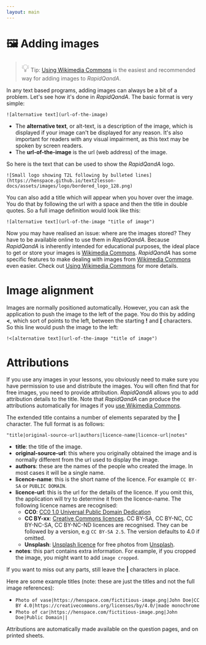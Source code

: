 ```yaml
---
layout: main
---
```


# 🖼️ Adding images

> <span style="font-size:2em;">💡</span> Tip: [Using Wikimedia Commons](./using-wikimedia-commons.md) is the easiest and recommended way for adding images to _RapidQandA_.

In any text based programs, adding images can always be a bit of a problem. Let's
see how it's done in _RapidQandA_. The basic format is very simple:

```
![alternative text](url-of-the-image)
```

- The **alternative text**, or alt-text, is a description of the image, which is displayed if your image can't
  be displayed for any reason. It's also important for readers with any visual
  impairment, as this text may be spoken by screen readers.
- The **url-of-the-image** is the url (web address) of the image.

So here is the text that can be used to show the _RapidQandA_ logo.

```
![Small logo showing T2L following by bulleted lines](https://henspace.github.io/text2lesson-docs/assets/images/logo/bordered_logo_128.png)
```

You can also add a title which will appear when you hover over the image. You do
that by following the url with a space and then the title in double quotes. So
a full image definition would look like this:

```
![alternative text](url-of-the-image "title of image")
```

Now you may have realised an issue: where are the images stored? They have to be
available online to use them in _RapidQandA_. Because _RapidQandA_ is inherently
intended for educational purposes, the ideal place to get or store your images is
[Wikimedia Commons](https://commons.wikimedia.org/wiki/Main_Page). _RapidQandA_ has some specific features to make dealing with images
from [Wikimedia Commons](https://commons.wikimedia.org/wiki/Main_Page) even easier. Check out [Using Wikimedia Commons](using-wikimedia-commons.md)
for more details.

# Image alignment

Images are normally positioned automatically. However, you can ask the application to push the image to
the left of the page. You do this by adding **<**, which sort of points to the left, between the starting **!** and **[** characters. So this line would push the image to the left:

```
!<[alternative text](url-of-the-image "title of image")
```

# Attributions

If you use any images in your lessons, you obviously need to make sure you have
permission to use and distribute the images. You will often find that for
free images, you need to provide attribution. _RapidQandA_ allows you to add
attribution details to the title. Note that _RapidQandA_ can produce the attributions
automatically for images if you [use Wikimedia Commons](using-wikimedia-commons.md).

The extended title contains a number of elements
separated by the **|** character. The full format is as follows:

```
"title|original-source-url|authors|licence-name|licence-url|notes"
```

- **title**: the title of the image.
- **original-source-url**: this where you originally obtained the image and is normally different from the url used to display the image.
- **authors**: these are the names of the people who created the image. In most cases it will be a single name.
- **licence-name**: this is the short name of the licence. For example `CC BY-SA` or `PUBLIC DOMAIN`.
- **licence-url**: this is the url for the details of the licence. If you omit this, the application will try to determine it from the licence-name. The following licence names are recognised:
  - **CC0**: [CC0 1.0 Universal Public Domain Dedication](https://creativecommons.org/publicdomain/zero/1.0/)
  - **CC BY-xx**: [Creative Commons licences](https://creativecommons.org/licenses/). CC BY-SA, CC BY-NC, CC BY-NC-SA, CC BY-NC-ND licences are recognised. They can be followed by a version, e.g `CC BY-SA 2.5`. The version defaults to 4.0 if omitted.
  - **Unsplash**: [Unsplash licence](https://unsplash.com/license) for free photos from [Unsplash](https://unsplash.com).
- **notes**: this part contains extra information. For example, if you cropped the image, you might want to add `image cropped`.

If you want to miss out any parts, still leave the **\|** characters in place.

Here are some example titles (note: these are just the titles and not the full image references):

- `Photo of vase|https://henspace.com/fictitious-image.png|John Doe|CC BY 4.0|https://creativecommons.org/licenses/by/4.0/|made monochrome`
- `Photo of car|https://henspace.com/fictitious-image.png|John Doe|Public Domain||`

Attributions are automatically made available on the question pages, and on printed sheets.
